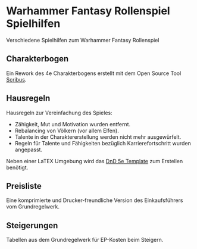 # Warhammer Fantasy Rollenspiel Spielhilfen

Verschiedene Spielhilfen zum Warhammer Fantasy Rollenspiel 

## Charakterbogen

Ein Rework des 4e Charakterbogens erstellt mit dem Open Source Tool [Scribus](https://www.scribus.net/).

## Hausregeln

Hausregeln zur Vereinfachung des Spieles:
 - Zähigkeit, Mut und Motivation wurden entfernt.
 - Rebalancing von Völkern (vor allem Elfen).
 - Talente in der Charaktererstellung werden nicht mehr ausgewürfelt.
 - Regeln für Talente und Fähigkeiten bezüglich Karrierefortschritt wurden angepasst.

Neben einer LaTEX Umgebung wird das [DnD 5e Template](https://github.com/rpgtex/DND-5e-LaTeX-Template) zum Erstellen benötigt.

## Preisliste

Eine komprimierte und Drucker-freundliche Version des Einkaufsführers vom Grundregelwerk.

## Steigerungen

Tabellen aus dem Grundregelwerk für EP-Kosten beim Steigern.